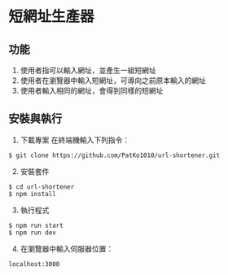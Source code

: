 # 短網址生產器

## 功能
1. 使用者指可以輸入網址，並產生一組短網址
2. 使用者在瀏覽器中輸入短網址，可導向之前原本輸入的網址
3. 使用者輸入相同的網址，會得到同樣的短網址

## 安裝與執行

1. 下載專案
在終端機輸入下列指令：
```
$ git clone https://github.com/PatKo1010/url-shortener.git
```
2. 安裝套件
```
$ cd url-shortener
$ npm install
```
3. 執行程式
```
$ npm run start
$ npm run dev
```
4. 在瀏覽器中輸入伺服器位置：
```
localhost:3000
```

